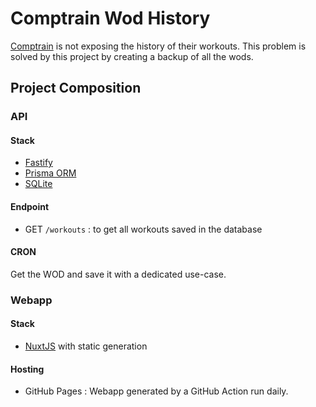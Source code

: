 # Comptrain Wod History

[Comptrain](https://comptrain.co) is not exposing the history of their workouts. 
This problem is solved by this project by creating a backup of all the wods.

## Project Composition

### API 

#### Stack
- [Fastify](https://www.fastify.io/) 
- [Prisma ORM](https://www.prisma.io/)
- [SQLite](https://www.sqlite.org/index.html)

#### Endpoint

- GET `/workouts` : to get all workouts saved in the database

#### CRON 

Get the WOD and save it with a dedicated use-case.   

### Webapp 

#### Stack 

- [NuxtJS](https://nuxtjs.org/) with static generation

#### Hosting

- GitHub Pages : Webapp generated by a GitHub Action run daily. 




